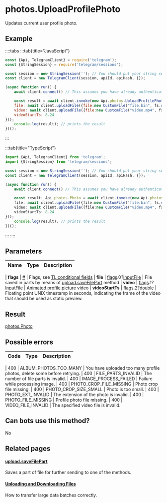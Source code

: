 # photos.UploadProfilePhoto

Updates current user profile photo.



## Example

::::tabs
:::tab{title="JavaScript"}
```js
const {Api, TelegramClient} = require('telegram');
const {StringSession} = require('telegram/sessions');

const session = new StringSession(''); // You should put your string session here
const client = new TelegramClient(session, apiId, apiHash, {});

(async function run() {
    await client.connect() // This assumes you have already authenticated with .start()

    const result = await client.invoke(new Api.photos.UploadProfilePhoto({
    file: await client.uploadFile({file:new CustomFile("file.bin", fs.statSync("../file.bin").size, "../file.bin"),workers:1}),
    video: await client.uploadFile({file:new CustomFile("video.mp4", fs.statSync("../video.mp4").size, "../video.mp4"),workers:1}),
    videoStartTs: 8.24
}));
    console.log(result); // prints the result
})();
```
:::

:::tab{title="TypeScript"}
```ts
import {Api, TelegramClient} from 'telegram';
import {StringSession} from 'telegram/sessions';

const session = new StringSession(''); // You should put your string session here
const client = new TelegramClient(session, apiId, apiHash, {});

(async function run() {
    await client.connect() // This assumes you have already authenticated with .start()

    const result: Api.photos.Photo = await client.invoke(new Api.photos.UploadProfilePhoto({
    file: await client.uploadFile({file:new CustomFile("file.bin", fs.statSync("../file.bin").size, "../file.bin"),workers:1}),
    video: await client.uploadFile({file:new CustomFile("video.mp4", fs.statSync("../video.mp4").size, "../video.mp4"),workers:1}),
    videoStartTs: 8.24
}));
    console.log(result); // prints the result
})();
```
:::
::::



## Parameters

| Name | Type | Description |
| :--: | ---- | ----------- |

| **flags** | [#](https://core.telegram.org/type/%23) | Flags, see [TL conditional fields](https://core.telegram.org/mtproto/TL-combinators#conditional-fields) 
| **file** | [flags](https://core.telegram.org/mtproto/TL-combinators#conditional-fields).0?[InputFile](https://core.telegram.org/type/InputFile) | File saved in parts by means of [upload.saveFilePart](https://core.telegram.org/method/upload.saveFilePart) method 
| **video** | [flags](https://core.telegram.org/mtproto/TL-combinators#conditional-fields).1?[InputFile](https://core.telegram.org/type/InputFile) | [Animated profile picture](https://core.telegram.org/api/files#animated-profile-pictures) video 
| **videoStartTs** | [flags](https://core.telegram.org/mtproto/TL-combinators#conditional-fields).2?[double](https://core.telegram.org/type/double) | Floating point UNIX timestamp in seconds, indicating the frame of the video that should be used as static preview. 


## Result

[photos.Photo](https://core.telegram.org/type/photos.Photo)



## Possible errors

| Code | Type | Description |
| :--: | ---- | ----------- |

| 400 | ALBUM\_PHOTOS\_TOO\_MANY | You have uploaded too many profile photos, delete some before retrying. 
| 400 | FILE\_PARTS\_INVALID | The number of file parts is invalid. 
| 400 | IMAGE\_PROCESS\_FAILED | Failure while processing image. 
| 400 | PHOTO\_CROP\_FILE\_MISSING | Photo crop file missing. 
| 400 | PHOTO\_CROP\_SIZE\_SMALL | Photo is too small. 
| 400 | PHOTO\_EXT\_INVALID | The extension of the photo is invalid. 
| 400 | PHOTO\_FILE\_MISSING | Profile photo file missing. 
| 400 | VIDEO\_FILE\_INVALID | The specified video file is invalid. 


## Can bots use this method?

No

## Related pages

#### [upload.saveFilePart](https://core.telegram.org/method/upload.saveFilePart)

Saves a part of file for further sending to one of the methods.



#### [Uploading and Downloading Files](https://core.telegram.org/api/files)

How to transfer large data batches correctly.




